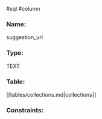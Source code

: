 #sql #column 

### Name:
suggestion_url
### Type:
TEXT
### Table:
 [[tables/collections.md|collections]]

### Constraints:

